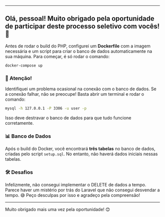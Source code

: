 

---

## Olá, pessoal! Muito obrigado pela oportunidade de participar deste processo seletivo com vocês! 🚀

Antes de rodar o build do PHP, configurei um **Dockerfile** com a imagem necessária e um script para criar o banco de dados automaticamente na sua máquina. Para começar, é só rodar o comando:

```bash
docker-compose up
```

### 🚨 Atenção!
Identifiquei um problema ocasional na conexão com o banco de dados. Se a conexão falhar, não se preocupe! Basta abrir um terminal e rodar o comando:

```bash
mysql -h 127.0.0.1 -P 3306 -u user -p
```

Isso deve destravar o banco de dados para que tudo funcione corretamente.

### 📊 Banco de Dados
Após o build do Docker, você encontrará **três tabelas** no banco de dados, criadas pelo script `setup.sql`. No entanto, não haverá dados iniciais nessas tabelas.

### 🛠️ Desafios
Infelizmente, não consegui implementar o DELETE de dados a tempo. Parece haver um mistério por trás do Laravel que não consegui desvendar a tempo. 😅 Peço desculpas por isso e agradeço pela compreensão!

---

Muito obrigado mais uma vez pela oportunidade! 😊
